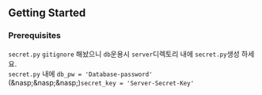 ## Getting Started

### Prerequisites
`secret.py` `gitignore` 해놨으니 `db`운용시 `server`디렉토리 내에 `secret.py`생성 하세요.<br>
`secret.py` 내에 `db_pw = 'Database-password'`<br>
(&nasp;&nasp;&nasp;)`secret_key = 'Server-Secret-Key'`
